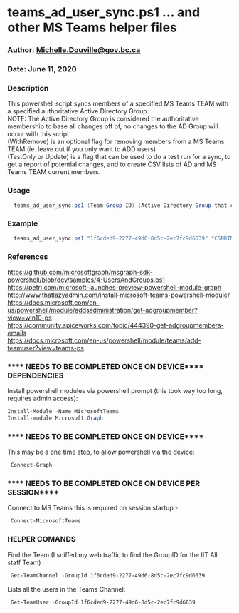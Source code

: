 
# teams_ad_user_sync.ps1 ... and other MS Teams helper files

### Author: Michelle.Douville@gov.bc.ca

### Date: June 11, 2020

### Description

This powershell script syncs members of a specified MS Teams TEAM with a specified authoritative Active Directory Group.<BR>
NOTE: The Active Directory Group is considered the authoritative membership to base all changes off of, no changes to the AD Group will occur with this script.<BR>
(WithRemove) is an optional flag for removing members from a MS Teams TEAM (ie. leave out if you only want to ADD users)<BR>
(TestOnly or Update) is a flag that can be used to do a test run for a sync, to get a report of potential changes, and to create CSV lists of AD and MS Teams TEAM current members.<BR>

### Usage

``` powershell
  teams_ad_user_sync.ps1 (Team Group ID) (Active Directory Group that contain Members to add or remove from MS Teams TEAM) (WithRemove flag) (TestOnly or Update flag)
```

### Example

``` powershell
  teams_ad_user_sync.ps1 "1f6cded9-2277-49d6-8d5c-2ec7fc9d6639" "CSNRIMIT" "WithRemove" "TestOnly"
```

### References

<https://github.com/microsoftgraph/msgraph-sdk-powershell/blob/dev/samples/4-UsersAndGroups.ps1><BR>
<https://petri.com/microsoft-launches-preview-powershell-module-graph><BR>
<http://www.thatlazyadmin.com/install-microsoft-teams-powershell-module/><BR>
<https://docs.microsoft.com/en-us/powershell/module/addsadministration/get-adgroupmember?view=win10-ps><BR>
<https://community.spiceworks.com/topic/444390-get-adgroupmembers-emails><BR>
<https://docs.microsoft.com/en-us/powershell/module/teams/add-teamuser?view=teams-ps><BR>

### **** NEEDS TO BE COMPLETED ONCE ON DEVICE**** DEPENDENCIES

Install powershell modules via powershell prompt (this took way too long, requires admin access):

 ``` powershell
 Install-Module -Name MicrosoftTeams
 Install-module Microsoft.Graph
 ```

### **** NEEDS TO BE COMPLETED ONCE ON DEVICE****

This may be a one time step, to allow powershell via the device:

``` powershell
 Connect-Graph
 ```

### **** NEEDS TO BE COMPLETED ONCE ON DEVICE PER SESSION****

Connect to MS Teams this is required on session startup -

``` powershell
 Connect-MicrosoftTeams
 ```

### HELPER COMANDS

Find the Team (I sniffed my web traffic to find the GroupID for the IIT All staff Team)

``` powershell
 Get-TeamChannel -GroupId 1f6cded9-2277-49d6-8d5c-2ec7fc9d6639  
 ```

Lists all the users in the Teams Channel:

``` powershell
 Get-TeamUser -GroupId 1f6cded9-2277-49d6-8d5c-2ec7fc9d6639
 ```
